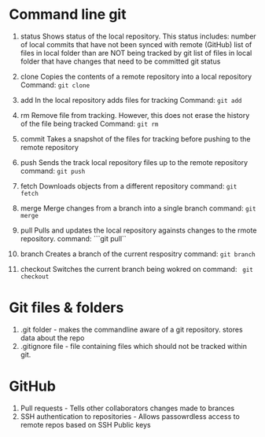 # Command line git

1. status
  Shows status of the local repository. This status includes:
  number of local commits that have not been synced with remote (GitHub)
  list of files in local folder than are NOT being tracked by git
  list of files in local folder that have changes that need to be committed
  git status

2. clone
    Copies the contents of a remote repository into a local repository 
    Command: ```git clone```

3. add
    In the local repository adds files for tracking 
    Command: ```git add```

4. rm
    Remove file from tracking. However, this does not erase the history of the file being tracked 
    Command: ```git rm```

5. commit
    Takes a snapshot of the files for tracking before pushing to the remote repository

6. push
    Sends the track local repository files up to the remote repository
    command: ```git push```

7. fetch
  Downloads objects from a different repository
  command: ```git fetch```

8. merge
    Merge changes from a branch into a single branch
    command: ```git merge ```

9. pull
    Pulls and updates the local repository againsts changes to the rmote repository.
    command: ```git pull``
10. branch
    Creates a branch of the current respositry
    command: ```git branch```
11. checkout
    Switches the current branch being wokred on
    command: ``` git checkout```

# Git files & folders

1. .git folder - makes the commandline aware of a git repository. stores data about the repo
2. .gitignore file - file containing files which should not be tracked within git.


# GitHub
1. Pull requests - Tells other collaborators changes made to brances 
2. SSH authentication to repositories - Allows passowrdless access to remote repos based on SSH Public keys
